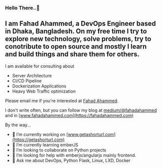 ### Hello There..👋
## I am Fahad Ahammed, a DevOps Engineer based in Dhaka, Bangladesh. On my free time I try to explore new technology, solve problems, try to conotribute to open source and mostly I learn and build things and share them for others.


I am available for consulting about

- Server Architecture
- CI/CD Pipeline
- Dockerization Applications
- Heavy Web Traffic optimization

Please email me if you're interested at [Fahad Ahammed](mailto:iamfahadahammed@gmail.com?subject=[GitHub]%20Source%20Han%20Sans).

I don't write often, but you can follow my blog at [medium/@fahadahammed](https://medium.com/@fahadahammed) and in [www.fahadahammed.com](https://fahadahammed.com)

By the way...

- 🔭 I’m currently working on [www.getashorturl.com](https://getashorturl.com)
- 🌱 I’m currently learning emberJS
- 👯 I’m looking to collaborate on Python projects
- 🤔 I’m looking for help with emberjs/angularjs mainly frontend.
- 💬 Ask me about DevOps, Python Flask, Linux, LXD, Docker
